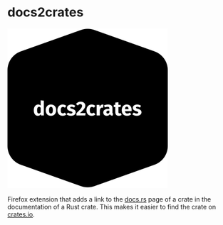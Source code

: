 # docs2crates

![docs2crates](icons/docs2crates-360.png)

Firefox extension that adds a link to the [docs.rs](https://docs.rs/) page of a crate in the documentation of a Rust crate. This makes it easier to find the crate on [crates.io](https://crates.io/).

